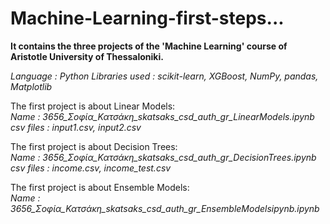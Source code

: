 # Machine-Learning-first-steps...

**It contains the three projects of the 'Machine Learning' course of Aristotle University of Thessaloniki.**

*Language : Python*
*Libraries used : scikit-learn, XGBoost, NumPy, pandas, Matplotlib*

The first project is about Linear Models:\
*Name : 3656_Σοφία_Κατσάκη_skatsaks_csd_auth_gr_LinearModels.ipynb*
*csv files : input1.csv, input2.csv*

The first project is about Decision Trees:\
*Name : 3656_Σοφία_Κατσάκη_skatsaks_csd_auth_gr_DecisionTrees.ipynb*
*csv files : income.csv, income_test.csv*

The first project is about Ensemble Models:\
*Name : 3656_Σοφία_Κατσάκη_skatsaks_csd_auth_gr_EnsembleModelsipynb.ipynb*


